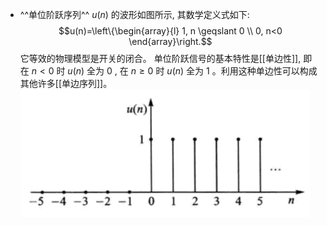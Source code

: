 - ^^单位阶跃序列^^  $u(n)$  的波形如图所示, 其数学定义式如下:
  $$u(n)=\left\{\begin{array}{l}
  1, n \geqslant 0 \\
  0, n<0
  \end{array}\right.$$
  它等效的物理模型是开关的闭合。
  单位阶跃信号的基本特性是[[单边性]], 即在  $n<0$  时  $u(n)$  全为 $0$ , 在  $n \geqslant 0$  时  $u(n)$  全为 $1$ 。利用这种单边性可以构成其他许多[[单边序列]]。
  ![image.png](../assets/image_1707876526813_0.png)